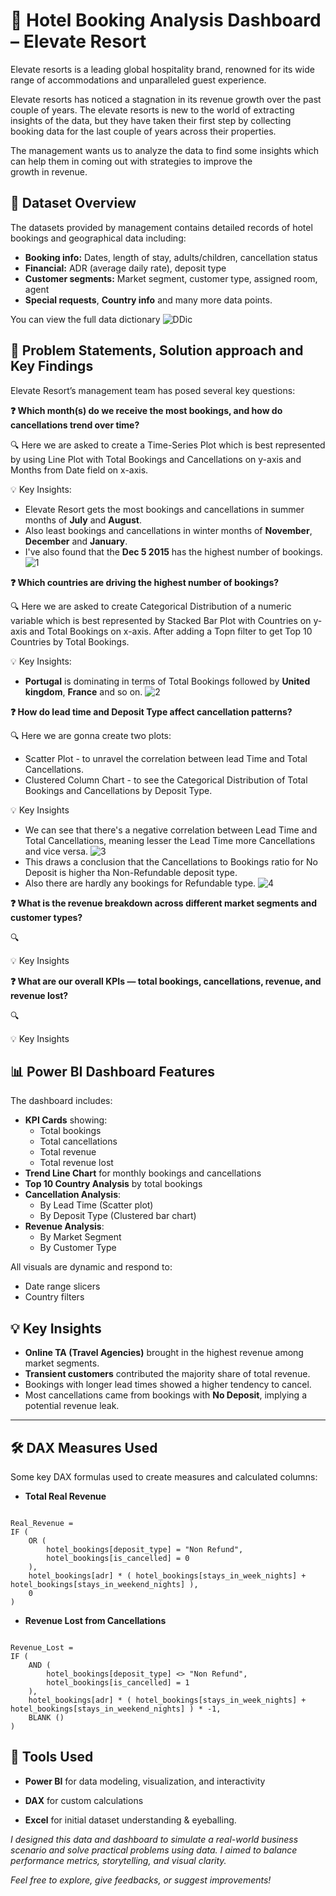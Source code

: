 # 🏨 Hotel Booking Analysis Dashboard – Elevate Resort

Elevate resorts is a leading global hospitality brand, renowned for its wide range of accommodations and unparalleled guest experience.

Elevate resorts has noticed a stagnation in its revenue growth over the past couple of years. The elevate resorts is new to the world of extracting insights of the data, but they have taken their first step by collecting booking data for the last couple of years across their properties.

The management wants us to analyze the data to find some insights which can help them in coming out with strategies to improve the growth in revenue.


## 🧾 Dataset Overview

The datasets provided by management contains detailed records of hotel bookings and geographical data including:

- **Booking info:** Dates, length of stay, adults/children, cancellation status
- **Financial:** ADR (average daily rate), deposit type
- **Customer segments:** Market segment, customer type, assigned room, agent
- **Special requests**, **Country info** and many more data points.

You can view the full data dictionary
![DDic](Data/Data_Dictionary.png)

## 📌 Problem Statements, Solution approach and Key Findings

Elevate Resort’s management team has posed several key questions:

**❓ Which month(s) do we receive the most bookings, and how do cancellations trend over time?**

🔍 Here we are asked to create a Time-Series Plot which is best represented by using Line Plot with Total Bookings and Cancellations on y-axis and Months from Date field on x-axis.

💡 Key Insights:

- Elevate Resort gets the most bookings and cancellations in summer months of **July** and **August**.
- Also least bookings and cancellations in winter months of **November**, **December** and **January**.
- I've also found that the **Dec 5 2015** has the highest number of bookings.
![1](<Assets/Bookings-Cancellations Vs Months.png>)

**❓ Which countries are driving the highest number of bookings?**

🔍 Here we are asked to create Categorical Distribution of a numeric variable which is best represented by Stacked Bar Plot with Countries on y-axis and Total Bookings on x-axis. After adding a Topn filter to get Top 10 Countries by Total Bookings.

💡 Key Insights:

- **Portugal** is dominating in terms of Total Bookings followed by **United kingdom**, **France** and so on.
![2](<Assets/Top 10 countries by bookings.png>)


**❓ How do lead time and Deposit Type affect cancellation patterns?**

🔍 Here we are gonna create two plots:

- Scatter Plot - to unravel the correlation between lead Time and Total Cancellations.
- Clustered Column Chart - to see the Categorical Distribution of Total Bookings and Cancellations by Deposit Type.

💡 Key Insights

- We can see that there's a negative correlation between Lead Time and Total Cancellations, meaning lesser the Lead Time more Cancellations and vice versa.
![3](<Assets/Cancellations by lead time corr.png>)
- This draws a conclusion that the Cancellations to Bookings ratio for No Deposit is higher tha Non-Refundable deposit type. 
- Also there are hardly any bookings for Refundable type.
![4](<Assets/Total bookings & cancellations by deposit type.png>)



**❓ What is the revenue breakdown across different market segments and customer types?**

🔍 

💡 Key Insights

**❓ What are our overall KPIs — total bookings, cancellations, revenue, and revenue lost?**

🔍 

💡 Key Insights


## 📊 Power BI Dashboard Features

The dashboard includes:

- **KPI Cards** showing:
  - Total bookings
  - Total cancellations
  - Total revenue
  - Total revenue lost
- **Trend Line Chart** for monthly bookings and cancellations
- **Top 10 Country Analysis** by total bookings
- **Cancellation Analysis**:
  - By Lead Time (Scatter plot)
  - By Deposit Type (Clustered bar chart)
- **Revenue Analysis**:
  - By Market Segment
  - By Customer Type

All visuals are dynamic and respond to:
- Date range slicers
- Country filters


## 💡 Key Insights
- **Online TA (Travel Agencies)** brought in the highest revenue among market segments.
- **Transient customers** contributed the majority share of total revenue.
- Bookings with longer lead times showed a higher tendency to cancel.
- Most cancellations came from bookings with **No Deposit**, implying a potential revenue leak.

---

## 🛠 DAX Measures Used

Some key DAX formulas used to create measures and calculated columns:

- **Total Real Revenue**
```DAX

Real_Revenue = 
IF (
    OR (
        hotel_bookings[deposit_type] = "Non Refund",
        hotel_bookings[is_cancelled] = 0
    ),
    hotel_bookings[adr] * ( hotel_bookings[stays_in_week_nights] + hotel_bookings[stays_in_weekend_nights] ),
    0
)
```

- **Revenue Lost from Cancellations**
```

Revenue_Lost = 
IF (
    AND (
        hotel_bookings[deposit_type] <> "Non Refund",
        hotel_bookings[is_cancelled] = 1
    ),
    hotel_bookings[adr] * ( hotel_bookings[stays_in_week_nights] + hotel_bookings[stays_in_weekend_nights] ) * -1,
    BLANK ()
)
```
## 🧠 Tools Used
- **Power BI** for data modeling, visualization, and interactivity

- **DAX** for custom calculations

- **Excel** for initial dataset understanding & eyeballing.

_I designed this data and dashboard to simulate a real-world business scenario and solve practical problems using data. I aimed to balance performance metrics, storytelling, and visual clarity._

_Feel free to explore, give feedbacks, or suggest improvements!_
